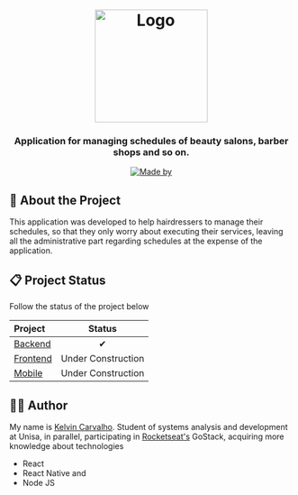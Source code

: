 <h1 align="center">
  <img alt="Logo" src="https://res.cloudinary.com/eliasgcf/image/upload/v1588625369/GoBarber/logo_iw1v9f.svg" width="200px">
</h1>

<h3 align="center">
  Application for managing schedules of beauty salons, barber shops and so on.
</h3>

<p align="center">
  <a href="https://www.linkedin.com/in/meetkelvincarvalho" target="_blank" rel="noopener noreferrer">
    <img alt="Made by" src="https://img.shields.io/badge/made%20by-Kelvin%20Carvalho-%23FF9000">
  </a>
</p>

## 💼 About the Project

This application was developed to help hairdressers to manage their schedules, so that they only worry about executing their services,
leaving all the administrative part regarding schedules at the expense of the application.

## 📋 Project Status

Follow the status of the project below

| **Project**                                                            |     **Status**     |
| :--------------------------------------------------------------------- | :----------------: |
| [Backend](https://github.com/kelvin401/GoBarber/tree/master/backend)   |         ✔          |
| [Frontend](https://github.com/kelvin401/GoBarber/tree/master/frontend) | Under Construction |
| [Mobile](https://github.com/kelvin401/GoBarber/tree/master/)           | Under Construction |

## 👨‍💻 Author

My name is [Kelvin Carvalho](https://www.linkedin.com/in/meetkelvincarvalho).
Student of systems analysis and development at Unisa, in parallel, participating in [Rocketseat's](https://github.com/rocketseat) GoStack, acquiring more knowledge about technologies

- React
- React Native and
- Node JS
